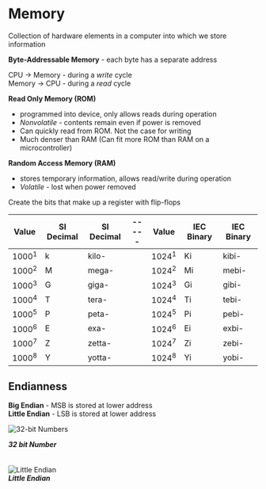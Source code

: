 # Memory
Collection of hardware elements in a computer into which we store information

**Byte-Addressable Memory** - each byte has a separate address

CPU -> Memory - during a *write* cycle <br>
Memory -> CPU - during a *read* cycle

**Read Only Memory (ROM)**
- programmed into device, only allows reads during operation
- *Nonvolatile* - contents remain even if power is removed
- Can quickly read from ROM. Not the case for writing
- Much denser than RAM (Can fit more ROM than RAM on a microcontroller)

**Random Access Memory (RAM)**
- stores temporary information, allows read/write during operation
- *Volatile* - lost when power removed

Create the bits that make up a register with flip-flops

| Value | SI Decimal | SI Decimal | ----- | Value | IEC Binary | IEC Binary |
| ----- | ---------- | ---------- | ----- | ----- | ---------- | ---------- |
| 1000<sup>1</sup> | k | kilo- | | 1024<sup>1</sup> | Ki | kibi- |
| 1000<sup>2</sup> | M | mega- | | 1024<sup>2</sup> | Mi | mebi- |
| 1000<sup>3</sup> | G | giga- | | 1024<sup>3</sup> | Gi | gibi- |
| 1000<sup>4</sup> | T | tera- | | 1024<sup>4</sup> | Ti | tebi- |
| 1000<sup>5</sup> | P | peta- | | 1024<sup>5</sup> | Pi | pebi- |
| 1000<sup>6</sup> | E | exa- | | 1024<sup>6</sup> | Ei | exbi- |
| 1000<sup>7</sup> | Z | zetta- | | 1024<sup>7</sup> | Zi | zebi- |
| 1000<sup>8</sup> | Y | yotta- | | 1024<sup>8</sup> | Yi | yobi- |

## Endianness
**Big Endian** - MSB is stored at lower address <br>
**Little Endian** - LSB is stored at lower address

![32-bit Numbers](https://courses.edx.org/assets/courseware/v1/85349ffaffc67ad2cd67faa160b22d2a/asset-v1:UTAustinX+UT.6.10x+3T2019+type@asset+block/32bitendian.png)<figcaption><b>*32 bit Number*</b></figcaption>
<br><br>
![Little Endian](https://courses.edx.org/assets/courseware/v1/9bd8c0dd607e05184175983fa423bc76/asset-v1:UTAustinX+UT.6.10x+3T2019+type@asset+block/littleEndian32.png)<figcaption><b>*Little Endian*</b></figcaption>
<br><br>